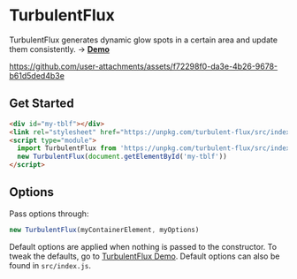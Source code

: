 # TurbulentFlux

TurbulentFlux generates dynamic glow spots in a certain area and update them consistently. → **[Demo](https://tblf.mrwillcom.com/)**

https://github.com/user-attachments/assets/f72298f0-da3e-4b26-9678-b61d5ded4b3e

## Get Started

```html
<div id="my-tblf"></div>
<link rel="stylesheet" href="https://unpkg.com/turbulent-flux/src/index.css" />
<script type="module">
  import TurbulentFlux from 'https://unpkg.com/turbulent-flux/src/index.js'
  new TurbulentFlux(document.getElementById('my-tblf'))
</script>
```

## Options

Pass options through:

```js
new TurbulentFlux(myContainerElement, myOptions)
```

Default options are applied when nothing is passed to the constructor. To tweak the defaults, go to [TurbulentFlux Demo](https://tblf.mrwillcom.com/). Default options can also be found in `src/index.js`.

